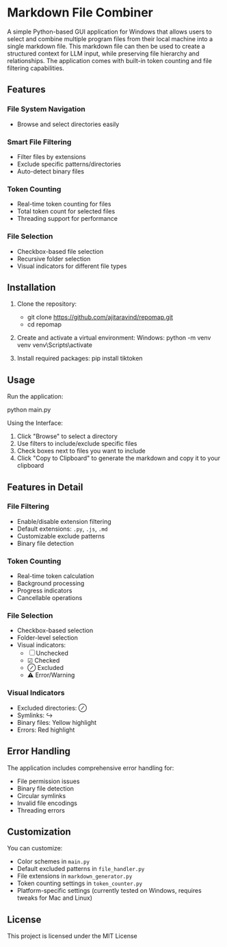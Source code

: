 # Markdown File Combiner

A simple Python-based GUI application for Windows that allows users to select and combine multiple program files from their local machine into a single markdown file. This markdown file can then be used to create a structured context for LLM input, while preserving file hierarchy and relationships. The application comes with built-in token counting and file filtering capabilities.

## Features

### File System Navigation

- Browse and select directories easily

### Smart File Filtering

- Filter files by extensions
- Exclude specific patterns/directories
- Auto-detect binary files

### Token Counting

- Real-time token counting for files
- Total token count for selected files
- Threading support for performance

### File Selection

- Checkbox-based file selection
- Recursive folder selection
- Visual indicators for different file types

## Installation

1. Clone the repository:
   - git clone https://github.com/ajitaravind/repomap.git
   - cd repomap

2. Create and activate a virtual environment:
   Windows:
   python -m venv venv
   venv\Scripts\activate

3. Install required packages:
   pip install tiktoken

## Usage

Run the application:

python main.py

Using the Interface:

1. Click "Browse" to select a directory
2. Use filters to include/exclude specific files
3. Check boxes next to files you want to include
4. Click "Copy to Clipboard" to generate the markdown and copy it to your clipboard

## Features in Detail

### File Filtering

- Enable/disable extension filtering
- Default extensions: `.py`, `.js`, `.md`
- Customizable exclude patterns
- Binary file detection

### Token Counting

- Real-time token calculation
- Background processing
- Progress indicators
- Cancellable operations

### File Selection

- Checkbox-based selection
- Folder-level selection
- Visual indicators:
  - ☐ Unchecked
  - ☑ Checked
  - ⊘ Excluded
  - ⚠ Error/Warning

### Visual Indicators

- Excluded directories: ⊘
- Symlinks: ↪
- Binary files: Yellow highlight
- Errors: Red highlight

## Error Handling

The application includes comprehensive error handling for:

- File permission issues
- Binary file detection
- Circular symlinks
- Invalid file encodings
- Threading errors

## Customization

You can customize:

- Color schemes in `main.py`
- Default excluded patterns in `file_handler.py`
- File extensions in `markdown_generator.py`
- Token counting settings in `token_counter.py`
- Platform-specific settings (currently tested on Windows, requires tweaks for Mac and Linux)

## License

This project is licensed under the MIT License
